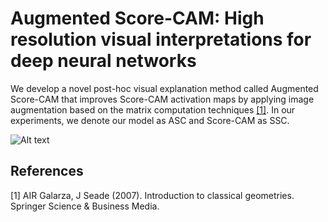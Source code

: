 # Augmented Score-CAM: High resolution visual interpretations for deep neural networks

We develop a novel post-hoc visual explanation method called Augmented Score-CAM that improves Score-CAM activation maps by applying image augmentation based on the matrix computation techniques [[1]](#1). In our experiments, we denote our model as ASC and Score-CAM as SSC.

<img src="/path/to/Augmented-Score-CAM/pics/Comparison.png" alt="Alt text" title="Optional title">

## References
<a id="1">[1]</a> 
AIR Galarza, J Seade (2007). 
Introduction to classical geometries. 
Springer Science & Business Media.

